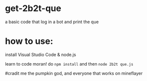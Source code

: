 # get-2b2t-que
a basic code that log in a bot and print the que

# how to use:
install Visual Studio Code & node.js

learn to code moran!
do `npm install`
and then `node 2b2t que.js`

#cradit
me the pumpkin god, and everyone that works on mineflayer
